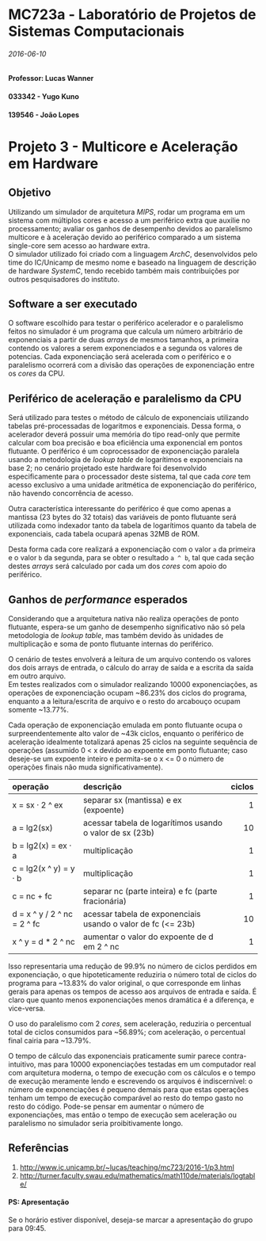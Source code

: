 MC723a - Laboratório de Projetos de Sistemas Computacionais
====
###### 2016-06-10
#### Professor: Lucas Wanner
#### 033342 - Yugo Kuno
#### 139546 - João Lopes

Projeto 3 - Multicore e Aceleração em Hardware
====

## Objetivo
Utilizando um simulador de arquitetura _MIPS_, rodar um programa em um sistema com múltiplos cores e acesso a um periférico extra que auxilie no processamento; avaliar os ganhos de desempenho devidos ao paralelismo multicore e à aceleração devido ao periférico comparado a um sistema single-core sem acesso ao hardware extra.  
O simulador utilizado foi criado com a linguagem _ArchC_, desenvolvidos pelo time do IC/Unicamp de mesmo nome e baseado na linguagem de descrição de hardware _SystemC_, tendo recebido também mais contribuições por outros pesquisadores do instituto.  

## Software a ser executado
O software escolhido para testar o periférico acelerador e o paralelismo feitos no simulador é um programa que calcula um número arbitrário de exponenciais a partir de duas _arrays_ de mesmos tamanhos, a primeira contendo os valores a serem exponenciados e a segunda os valores de potencias. Cada exponenciação será acelerada com o periférico e o paralelismo ocorrerá com a divisão das operações de exponenciação entre os _cores_ da CPU.  

## Periférico de aceleração e paralelismo da CPU
Será utilizado para testes o método de cálculo de exponenciais utilizando tabelas pré-processadas de logaritmos e exponenciais. Dessa forma, o acelerador deverá possuir uma memória do tipo read-only que permite calcular com boa precisão e boa eficiência uma exponencial em pontos flutuante. O periférico é um coprocessador de exponenciação paralela usando a metodologia de _lookup table_ de logarítimos e exponenciais na base 2; no cenário projetado este hardware foi desenvolvido especificamente para o processador deste sistema, tal que cada _core_ tem acesso exclusivo a uma unidade aritmética de exponenciação do periférico, não havendo concorrência de acesso.  

Outra característica interessante do periférico é que como apenas a mantissa (23 bytes do 32 totais) das variáveis de ponto flutuante será utilizada como indexador tanto da tabela de logarítimos quanto da tabela de exponenciais, cada tabela ocupará apenas 32MB de ROM.

Desta forma cada core realizará a exponenciação com o valor `a` da primeira e o valor `b` da segunda, para se obter o resultado `a ^ b`, tal que cada seção destes _arrays_ será calculado por cada um dos _cores_ com apoio do periférico.  

## Ganhos de _performance_ esperados
Considerando que a arquitetura nativa não realiza operações de ponto flutuante, espera-se um ganho de desempenho significativo não só pela metodologia de _lookup table_, mas também devido às unidades de multiplicação e soma de ponto flutuante internas do periférico.  

O cenário de testes envolverá a leitura de um arquivo contendo os valores dos dois arrays de entrada, o cálculo do array de saída e a escrita da saída em outro arquivo.  
Em testes realizados com o simulador realizando 10000 exponenciações, as operações de exponenciação ocupam ~86.23% dos ciclos do programa, enquanto a a leitura/escrita de arquivo e o resto do arcabouço ocupam somente ~13.77%.  

Cada operação de exponenciação emulada em ponto flutuante ocupa o surpreendentemente alto valor de ~43k ciclos, enquanto o periférico de aceleração idealmente totalizará apenas 25 ciclos na seguinte sequência de operações (assumido 0 < x devido ao expoente em ponto flutuante; caso deseje-se um expoente inteiro e permita-se o x <= 0 o número de operações finais não muda significativamente).  

|operação|descrição|ciclos|
|:---|:---|---:|
|x = sx · 2 ^ ex|separar sx (mantissa) e ex (expoente)|1|
|a = lg2(sx)|acessar tabela de logarítimos usando o valor de sx (23b)|10|
|b = lg2(x) = ex · a|multiplicação|1|
|c = lg2(x ^ y) = y · b|multiplicação|1|
|c = nc + fc|separar nc (parte inteira) e fc (parte fracionária)|1|
|d = x ^ y / 2 ^ nc = 2 ^ fc|acessar tabela de exponenciais usando o valor de fc (<= 23b)|10|
|x ^ y = d * 2 ^ nc |aumentar o valor do expoente de d em 2 ^ nc|1|

Isso representaria uma redução de 99.9% no número de ciclos perdidos em exponenciação, o que hipoteticamente reduziria o número total de ciclos do programa para ~13.83% do valor original, o que corresponde em linhas gerais para apenas os tempos de acesso aos arquivos de entrada e saída. É claro que quanto menos exponenciações menos dramática é a diferença, e vice-versa.  

O uso do paralelismo com 2 _cores_, sem aceleração, reduziria o percentual total de ciclos consumidos para ~56.89%; com aceleração, o percentual final cairia para ~13.79%.  

O tempo de cálculo das exponenciais praticamente sumir parece contra-intuitivo, mas para 10000 exponenciações testadas em um computador real com arquitetura moderna, o tempo de execução com os cálculos e o tempo de execução meramente lendo e escrevendo os arquivos é indiscernível: o número de exponenciações é pequeno demais para que estas operações tenham um tempo de execução comparável ao resto do tempo gasto no resto do código. Pode-se pensar em aumentar o número de exponenciações, mas então o tempo de execução sem aceleração ou paralelismo no simulador seria proibitivamente longo.  

## Referências
1. http://www.ic.unicamp.br/~lucas/teaching/mc723/2016-1/p3.html
2. http://turner.faculty.swau.edu/mathematics/math110de/materials/logtable/

#### PS: Apresentação
Se o horário estiver disponível, deseja-se marcar a apresentação do grupo para 09:45.  

